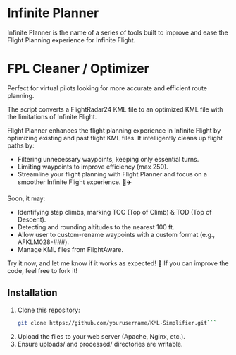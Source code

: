 # Infinite Planner
Infinite Planner is the name of a series of tools built to improve and ease the Flight Planning experience for Infinite Flight.

# FPL Cleaner / Optimizer
Perfect for virtual pilots looking for more accurate and efficient route planning.

The script converts a FlightRadar24 KML file to an optimized KML file with the limitations of Infinite Flight. 

Flight Planner enhances the flight planning experience in Infinite Flight by optimizing existing and past flight KML files. It intelligently cleans up flight paths by:
- Filtering unnecessary waypoints, keeping only essential turns.
- Limiting waypoints to improve efficiency (max 250).
- Streamline your flight planning with Flight Planner and focus on a smoother Infinite Flight experience. 🚀✈️

Soon, it may:
- Identifying step climbs, marking TOC (Top of Climb) & TOD (Top of Descent).
- Detecting and rounding altitudes to the nearest 100 ft.
- Allow user to custom-rename waypoints with a custom format (e.g., AFKLM028-###).
- Manage KML files from FlightAware.

Try it now, and let me know if it works as expected! 🚀
If you can improve the code, feel free to fork it!


## Installation
1. Clone this repository:  
   ```bash
   git clone https://github.com/yourusername/KML-Simplifier.git```
   
2. Upload the files to your web server (Apache, Nginx, etc.).
3. Ensure uploads/ and processed/ directories are writable.
